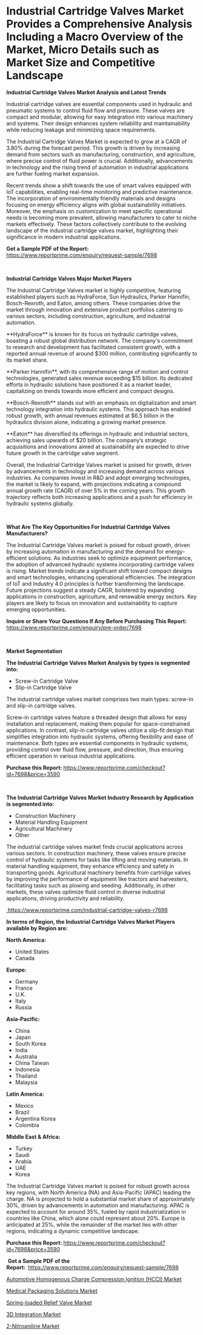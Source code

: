 <p><h1>Industrial Cartridge Valves Market Provides a Comprehensive Analysis Including a Macro Overview of the Market, Micro Details such as Market Size and Competitive Landscape</h1></p><p><strong>Industrial Cartridge Valves Market Analysis and Latest Trends</strong></p>
<p><p>Industrial cartridge valves are essential components used in hydraulic and pneumatic systems to control fluid flow and pressure. These valves are compact and modular, allowing for easy integration into various machinery and systems. Their design enhances system reliability and maintainability while reducing leakage and minimizing space requirements.</p><p>The Industrial Cartridge Valves Market is expected to grow at a CAGR of 3.80% during the forecast period. This growth is driven by increasing demand from sectors such as manufacturing, construction, and agriculture, where precise control of fluid power is crucial. Additionally, advancements in technology and the rising trend of automation in industrial applications are further fueling market expansion.</p><p>Recent trends show a shift towards the use of smart valves equipped with IoT capabilities, enabling real-time monitoring and predictive maintenance. The incorporation of environmentally friendly materials and designs focusing on energy efficiency aligns with global sustainability initiatives. Moreover, the emphasis on customization to meet specific operational needs is becoming more prevalent, allowing manufacturers to cater to niche markets effectively. These factors collectively contribute to the evolving landscape of the industrial cartridge valves market, highlighting their significance in modern industrial applications.</p></p>
<p><strong>Get a Sample PDF of the Report:&nbsp;</strong> <a href="https://www.reportprime.com/enquiry/request-sample/7698?utm_campaign=1113&utm_medium=2&utm_source=Github&utm_content=ia&utm_term=02102024&utm_id=industrial-cartridge-valves">https://www.reportprime.com/enquiry/request-sample/7698</a></p>
<p>&nbsp;</p>
<p><strong>Industrial Cartridge Valves Major Market Players</strong></p>
<p><p>The Industrial Cartridge Valves market is highly competitive, featuring established players such as HydraForce, Sun Hydraulics, Parker Hannifin, Bosch-Rexroth, and Eaton, among others. These companies drive the market through innovation and extensive product portfolios catering to various sectors, including construction, agriculture, and industrial automation.</p><p>**HydraForce** is known for its focus on hydraulic cartridge valves, boasting a robust global distribution network. The company's commitment to research and development has facilitated consistent growth, with a reported annual revenue of around $300 million, contributing significantly to its market share.</p><p>**Parker Hannifin**, with its comprehensive range of motion and control technologies, generated sales revenue exceeding $15 billion. Its dedicated efforts in hydraulic solutions have positioned it as a market leader, capitalizing on trends towards more efficient and compact designs.</p><p>**Bosch-Rexroth** stands out with an emphasis on digitalization and smart technology integration into hydraulic systems. This approach has enabled robust growth, with annual revenues estimated at $6.5 billion in the hydraulics division alone, indicating a growing market presence.</p><p>**Eaton** has diversified its offerings in hydraulic and industrial sectors, achieving sales upwards of $20 billion. The company’s strategic acquisitions and innovations aimed at sustainability are expected to drive future growth in the cartridge valve segment.</p><p>Overall, the Industrial Cartridge Valves market is poised for growth, driven by advancements in technology and increasing demand across various industries. As companies invest in R&D and adopt emerging technologies, the market is likely to expand, with projections indicating a compound annual growth rate (CAGR) of over 5% in the coming years. This growth trajectory reflects both increasing applications and a push for efficiency in hydraulic systems globally.</p></p>
<p>&nbsp;</p>
<p><strong>What Are The Key Opportunities For Industrial Cartridge Valves Manufacturers?</strong></p>
<p><p>The Industrial Cartridge Valves market is poised for robust growth, driven by increasing automation in manufacturing and the demand for energy-efficient solutions. As industries seek to optimize equipment performance, the adoption of advanced hydraulic systems incorporating cartridge valves is rising. Market trends indicate a significant shift toward compact designs and smart technologies, enhancing operational efficiencies. The integration of IoT and Industry 4.0 principles is further transforming the landscape. Future projections suggest a steady CAGR, bolstered by expanding applications in construction, agriculture, and renewable energy sectors. Key players are likely to focus on innovation and sustainability to capture emerging opportunities.</p></p>
<p><strong>Inquire or Share Your Questions If Any Before Purchasing This Report:</strong> <a href="https://www.reportprime.com/enquiry/pre-order/7698?utm_campaign=1113&utm_medium=2&utm_source=Github&utm_content=ia&utm_term=02102024&utm_id=industrial-cartridge-valves">https://www.reportprime.com/enquiry/pre-order/7698</a></p>
<p>&nbsp;</p>
<p><strong>Market Segmentation</strong></p>
<p><strong>The Industrial Cartridge Valves Market Analysis by types is segmented into:</strong></p>
<p><ul><li>Screw-in Cartridge Valve</li><li>Slip-in Cartridge Valve</li></ul></p>
<p><p>The industrial cartridge valves market comprises two main types: screw-in and slip-in cartridge valves. </p><p>Screw-in cartridge valves feature a threaded design that allows for easy installation and replacement, making them popular for space-constrained applications. In contrast, slip-in cartridge valves utilize a slip-fit design that simplifies integration into hydraulic systems, offering flexibility and ease of maintenance. Both types are essential components in hydraulic systems, providing control over fluid flow, pressure, and direction, thus ensuring efficient operation in various industrial applications.</p></p>
<p><strong>Purchase this Report:&nbsp;</strong><a href="https://www.reportprime.com/checkout?id=7698&price=3590&utm_campaign=1113&utm_medium=2&utm_source=Github&utm_content=ia&utm_term=02102024&utm_id=industrial-cartridge-valves">https://www.reportprime.com/checkout?id=7698&price=3590</a></p>
<p>&nbsp;</p>
<p><strong>The Industrial Cartridge Valves Market Industry Research by Application is segmented into:</strong></p>
<p><ul><li>Construction Machinery</li><li>Material Handling Equipment</li><li>Agricultural Machinery</li><li>Other</li></ul></p>
<p><p>The industrial cartridge valves market finds crucial applications across various sectors. In construction machinery, these valves ensure precise control of hydraulic systems for tasks like lifting and moving materials. In material handling equipment, they enhance efficiency and safety in transporting goods. Agricultural machinery benefits from cartridge valves by improving the performance of equipment like tractors and harvesters, facilitating tasks such as plowing and seeding. Additionally, in other markets, these valves optimize fluid control in diverse industrial applications, driving productivity and reliability.</p></p>
<p><a href="https://www.reportprime.com/industrial-cartridge-valves-r7698?utm_campaign=1113&utm_medium=2&utm_source=Github&utm_content=ia&utm_term=02102024&utm_id=industrial-cartridge-valves">&nbsp;https://www.reportprime.com/industrial-cartridge-valves-r7698</a></p>
<p><strong>In terms of Region, the Industrial Cartridge Valves Market Players available by Region are:</strong></p>
<p>
    <p> <strong> North America: </strong>
        <ul>
            <li>United States</li>
            <li>Canada</li>
        </ul>
        </p> 
    <p> <strong> Europe: </strong>
        <ul>
            <li>Germany</li>
            <li>France</li>
            <li>U.K.</li>
            <li>Italy</li>
            <li>Russia</li>
        </ul>
        </p> 
    <p> <strong> Asia-Pacific: </strong>
        <ul>
            <li>China</li>
            <li>Japan</li>
            <li>South Korea</li>
            <li>India</li>
            <li>Australia</li>
            <li>China Taiwan</li>
            <li>Indonesia</li>
            <li>Thailand</li>
            <li>Malaysia</li>
        </ul>
        </p> 
    <p> <strong> Latin America: </strong>
        <ul>
            <li>Mexico</li>
            <li>Brazil</li>
            <li>Argentina Korea</li>
            <li>Colombia</li>
        </ul>
        </p> 
    <p> <strong> Middle East & Africa: </strong>
        <ul>
            <li>Turkey</li>
            <li>Saudi</li>
            <li>Arabia</li>
            <li>UAE</li>
            <li>Korea</li>
        </ul>
    </p>
    </p>
<p><p>The Industrial Cartridge Valves market is poised for robust growth across key regions, with North America (NA) and Asia-Pacific (APAC) leading the charge. NA is projected to hold a substantial market share of approximately 30%, driven by advancements in automation and manufacturing. APAC is expected to account for around 35%, fueled by rapid industrialization in countries like China, which alone could represent about 20%. Europe is anticipated at 25%, while the remainder of the market lies with other regions, indicating a dynamic competitive landscape.</p></p>
<p><strong>Purchase this Report: </strong><a href="https://www.reportprime.com/checkout?id=7698&price=3590&utm_campaign=1113&utm_medium=2&utm_source=Github&utm_content=ia&utm_term=02102024&utm_id=industrial-cartridge-valves">https://www.reportprime.com/checkout?id=7698&price=3590</a></p>
<p>&nbsp;<strong>Get a Sample PDF of the Report:&nbsp;&nbsp;</strong><a href="https://www.reportprime.com/enquiry/request-sample/7698?utm_campaign=1113&utm_medium=2&utm_source=Github&utm_content=ia&utm_term=02102024&utm_id=industrial-cartridge-valves">https://www.reportprime.com/enquiry/request-sample/7698</a></p>
<p><strong></strong></p>
<p><p><a href="https://medium.com/@hardip_sroa/automotive-homogenous-charge-compression-ignition-hcci-market-outlook-complete-industry-analysis-07e670863f1e?postPublishedType=repub&utm_campaign=1113&utm_medium=2&utm_source=Github&utm_content=ia&utm_term=02102024&utm_id=industrial-cartridge-valves">Automotive Homogenous Charge Compression Ignition (HCCI) Market</a></p><p><a href="https://www.linkedin.com/pulse/emerging-opportunities-challenges-global-medical-packaging-solutions-ahqde?utm_campaign=1113&utm_medium=2&utm_source=Github&utm_content=ia&utm_term=02102024&utm_id=industrial-cartridge-valves">Medical Packaging Solutions Market</a></p><p><a href="https://github.com/GenaGaines34/Market-Research-Report-List-1/blob/main/spring-loaded-relief-valve-market.md?utm_campaign=1113&utm_medium=2&utm_source=Github&utm_content=ia&utm_term=02102024&utm_id=industrial-cartridge-valves">Spring-loaded Relief Valve Market</a></p><p><a href="https://www.linkedin.com/pulse/innovations-market-trends-shaping-3d-integration-2024-2031-lpfpe?utm_campaign=1113&utm_medium=2&utm_source=Github&utm_content=ia&utm_term=02102024&utm_id=industrial-cartridge-valves">3D Integration Market</a></p><p><a href="https://issuu.com/reportprime-2/docs/2-nitroaniline-market-size-2030.ppt_10aaaf68bac88b?utm_campaign=1113&utm_medium=2&utm_source=Github&utm_content=ia&utm_term=02102024&utm_id=industrial-cartridge-valves">2-Nitroaniline Market</a></p></p>
